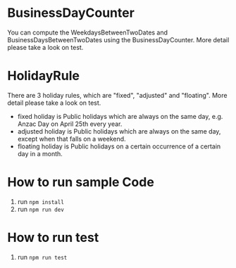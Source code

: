 # BusinessDayCounter

You can compute the WeekdaysBetweenTwoDates and BusinessDaysBetweenTwoDates using the BusinessDayCounter.
More detail please take a look on test.

# HolidayRule

There are 3 holiday rules, which are "fixed", "adjusted" and "floating". More detail please take a look on test.

- fixed holiday is Public holidays which are always on the same day, e.g. Anzac Day on April 25th every year.
- adjusted holiday is Public holidays which are always on the same day, except when that falls on a weekend.
- floating holiday is Public holidays on a certain occurrence of a certain day in a month.

# How to run sample Code

1.  run `npm install`
2.  run `npm run dev`

# How to run test

1.  run `npm run test`
